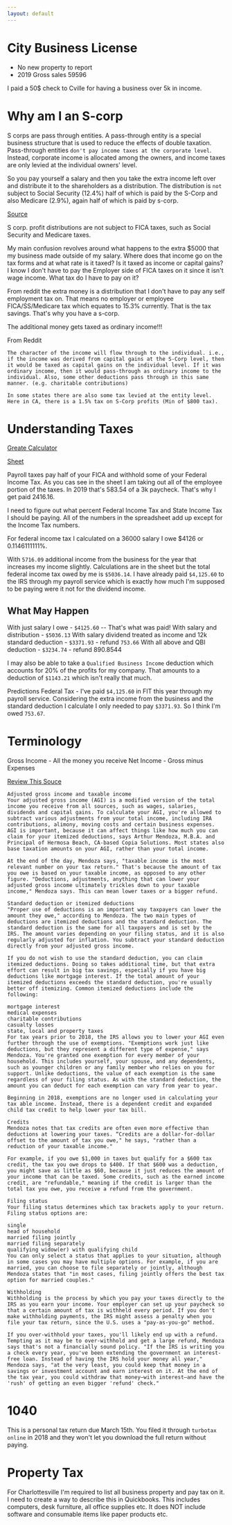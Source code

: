 ```yaml
---
layout: default
---
```


# City Business License

- No new property to report
- 2019 Gross sales 59596

I paid a 50$ check to Cville for having a business over 5k in income.

# Why am I an S-corp

S corps are pass through entities. A pass-through entity is a special business structure that is used to reduce the effects of double taxation. Pass-through entities `don't pay income taxes at the corporate level`. Instead, corporate income is allocated among the owners, and income taxes are only levied at the individual owners' level.

So you pay yourself a salary and then you take the extra income left over and distribute it to the shareholders as a distribution. The distribution is `not` subject to Social Security (12.4%) half of which is paid by the S-Corp and also Medicare (2.9%), again half of which is paid by s-corp.

[Source](https://smallbusiness.chron.com/distribute-net-profits-before-years-end-s-corp-46678.html)

 S corp. profit distributions are not subject to FICA taxes, such as Social Security and Medicare taxes.

 My main confusion revolves around what happens to the extra $5000 that my business made outside of my salary. Where does that income go on the tax forms and at what rate is it taxed? Is it taxed as income or capital gains? I know I don't have to pay the Employer side of FICA taxes on it since it isn't wage income. What tax do I have to pay on it?

 From reddit the extra money is a distribution that I don't have to pay any self employment tax on. That means no employer or employee FICA/SS/Medicare tax which equates to 15.3% currently. That is the tax savings. That's why you have a s-corp.

The additional money gets taxed as ordinary income!!!

From Reddit
```
The character of the income will flow through to the individual. i.e., if the income was derived from capital gains at the S-Corp level, then it would be taxed as capital gains on the individual level. If it was ordinary income, then it would pass-through as ordinary income to the individual. Also, some other deductions pass through in this same manner. (e.g. charitable contributions)

In some states there are also some tax levied at the entity level. Here in CA, there is a 1.5% tax on S-Corp profits (Min of $800 tax).
```


# Understanding Taxes

[Greate Calculator](https://smartasset.com/taxes/virginia-tax-calculator#kOGRPggoft)

[Sheet](https://docs.google.com/spreadsheets/d/1cspVK9429DcN_pkbJ7Ml--_MS66LGWs-k9d6zIPWtdk/edit#gid=0)

Payroll taxes pay half of your FICA and withhold some of your Federal Income Tax. As you cas see in the sheet I am taking out all of the employee portion of the taxes. In 2019 that's 583.54 of a 3k paycheck. That's why I get paid 2416.16.

I need to figure out what percent Federal Income Tax and State Income Tax I should be paying. All of the numbers in the spreadsheet add up except for the Income Tax numbers.

For federal income tax I calculated on a 36000 salary I owe $4126 or 0.1146111111%.

With `5716.09` additional income from the business for the year that increases my income slightly. Calculations are in the sheet but the total federal income tax owed by me is `$5036.14`. I have already paid  `$4,125.60` to the IRS through my payroll service which is exactly how much I'm supposed to be paying were it not for the dividend income.

What May Happen
----

With just salary I owe - `$4125.60` -- That's what was paid!
With salary and distribution - `$5036.13`
With salary dividend treated as income and 12k standard deduction - `$3371.93` - refund `753.66`
With all above and QBI deduction - `$3234.74` - refund 890.8544

I may also be able to take a `Qualified Business Income` deduction which accounts for 20% of the profits for my company. That amounts to a deduction of `$1143.21` which isn't really that much.

Predictions
Federal Tax - I've paid  `$4,125.60` in FIT this year through my payroll service. Considering the extra income from the business and the standard deduction I calculate I only needed to pay `$3371.93`. So I think I'm owed `753.67`.

# Terminology

Gross Income - All the money you receive
Net Income - Gross minus Expenses


[Review This Souce](https://turbotax.intuit.com/tax-tips/tax-planning-and-checklists/8-tax-terms-you-should-know/L6wZxHl0q)

```
Adjusted gross income and taxable income
Your adjusted gross income (AGI) is a modified version of the total income you receive from all sources, such as wages, salaries, dividends and capital gains. To calculate your AGI, you're allowed to subtract various adjustments from your total income, including IRA contributions, alimony, moving costs and certain business expenses. AGI is important, because it can affect things like how much you can claim for your itemized deductions, says Arthur Mendoza, M.B.A. and Principal of Hermosa Beach, CA-based Copia Solutions. Most states also base taxation amounts on your AGI, rather than your total income.

At the end of the day, Mendoza says, "taxable income is the most relevant number on your tax return." That's because the amount of tax you owe is based on your taxable income, as opposed to any other figure. "Deductions, adjustments, anything that can lower your adjusted gross income ultimately trickles down to your taxable income," Mendoza says. This can mean lower taxes or a bigger refund.

Standard deduction or itemized deductions
"Proper use of deductions is an important way taxpayers can lower the amount they owe," according to Mendoza. The two main types of deductions are itemized deductions and the standard deduction. The standard deduction is the same for all taxpayers and is set by the IRS. The amount varies depending on your filing status, and it is also regularly adjusted for inflation. You subtract your standard deduction directly from your adjusted gross income.

If you do not wish to use the standard deduction, you can claim itemized deductions. Doing so takes additional time, but that extra effort can result in big tax savings, especially if you have big deductions like mortgage interest. If the total amount of your itemized deductions exceeds the standard deduction, you're usually better off itemizing. Common itemized deductions include the following:

mortgage interest
medical expenses
charitable contributions
casualty losses
state, local and property taxes
For tax years prior to 2018, the IRS allows you to lower your AGI even further through the use of exemptions. "Exemptions work just like deductions, but they represent a different type of expense," says Mendoza. You're granted one exemption for every member of your household. This includes yourself, your spouse, and any dependents, such as younger children or any family member who relies on you for support. Unlike deductions, the value of each exemption is the same regardless of your filing status. As with the standard deduction, the amount you can deduct for each exemption can vary from year to year.

Beginning in 2018, exemptions are no longer used in calculating your tax able income. Instead, there is a dependent credit and expanded child tax credit to help lower your tax bill.

Credits
Mendoza notes that tax credits are often even more effective than deductions at lowering your taxes. “Credits are a dollar-for-dollar offset to the amount of tax you owe," he says, "rather than a reduction of your taxable income."

For example, if you owe $1,000 in taxes but qualify for a $600 tax credit, the tax you owe drops to $400. If that $600 was a deduction, you might save as little as $60, because it just reduces the amount of your income that can be taxed. Some credits, such as the earned income credit, are "refundable," meaning if the credit is larger than the total tax you owe, you receive a refund from the government.

Filing status
Your filing status determines which tax brackets apply to your return. Filing status options are:

single
head of household
married filing jointly
married filing separately
qualifying widow(er) with qualifying child
You can only select a status that applies to your situation, although in some cases you may have multiple options. For example, if you are married, you can choose to file separately or jointly, although Mendoza states that "in most cases, filing jointly offers the best tax option for married couples."

Withholding
Withholding is the process by which you pay your taxes directly to the IRS as you earn your income. Your employer can set up your paycheck so that a certain amount of tax is withheld every period. If you don't make withholding payments, the IRS might assess a penalty when you file your tax return, since the U.S. uses a "pay-as-you-go" method.

If you over-withhold your taxes, you'll likely end up with a refund. Tempting as it may be to over-withhold and get a large refund, Mendoza says that's not a financially sound policy. "If the IRS is writing you a check every year, you've been extending the government an interest-free loan. Instead of having the IRS hold your money all year," Mendoza says, "at the very least, you could keep that money in a savings or investment account and earn interest on it. At the end of the tax year, you could withdraw that money—with interest—and have the 'rush' of getting an even bigger 'refund' check."
```

# 1040

This is a personal tax return due March 15th. You filed it through `turbotax online` in 2018 and they won't let you download the full return without paying.

# Property Tax

For Charlottesville I'm required to list all business property and pay tax on it. I need to create a way to describe this in Quickbooks. This includes computers, desk furniture, all office supplies etc. It does NOT include software and consumable items like paper products etc.

